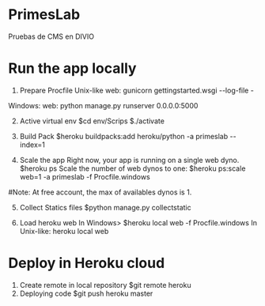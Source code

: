 # PrimesLab
Pruebas de CMS en DIVIO

# Run the app locally


1. Prepare Procfile
Unix-like
web: gunicorn gettingstarted.wsgi --log-file -

Windows:
web: python manage.py runserver 0.0.0.0:5000

2. Active virtual env
    $cd env/Scrips
    $./activate

3. Build Pack
    $heroku buildpacks:add heroku/python -a primeslab --index=1

4. Scale the app
Right now, your app is running on a single web dyno. 
   $heroku ps
Scale the number of web dynos to one:
   $heroku ps:scale web=1 -a primeslab -f Procfile.windows

#Note: At free account, the max of availables dynos is 1.

5. Collect Statics files
    $python manage.py collectstatic

5. Load heroku web 
    In Windows> $heroku local web -f Procfile.windows
    In Unix-like: heroku local web 

# Deploy in Heroku cloud

1. Create remote in local repository
    $git remote heroku 
2. Deploying code
    $git push heroku master

